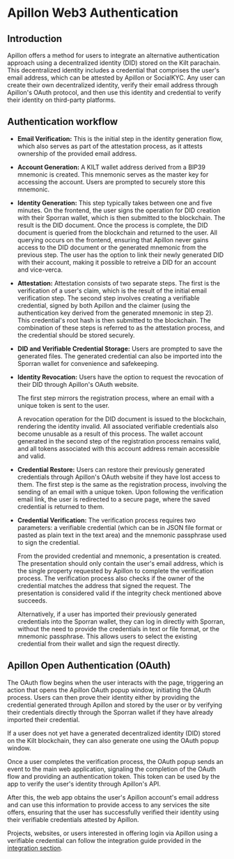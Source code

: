 # Apillon Web3 Authentication

## Introduction
Apillon offers a method for users to integrate an alternative authentication approach using a decentralized identity (DID) stored on the Kilt parachain. This decentralized identity includes a credential that comprises the user's email address, which can be attested by Apillon or SocialKYC. Any user can create their own decentralized identity, verify their email address through Apillon's OAuth protocol, and then use this identity and credential to verify their identity on third-party platforms.

## Authentication workflow

* **Email Verification:** This is the initial step in the identity generation flow, which also serves as part of the attestation process, as it attests ownership of the provided email address.

* **Account Generation:** A KILT wallet address derived from a BIP39 mnemonic is created. This mnemonic serves as the master key for accessing the account. Users are prompted to securely store this mnemonic.

* **Identity Generation:** This step typically takes between one and five minutes. On the frontend, the user signs the operation for DID creation with their Sporran wallet, which is then submitted to the blockchain. The result is the DID document. Once the process is complete, the DID document is queried from the blockchain and returned to the user. All querying occurs on the frontend, ensuring that Apillon never gains access to the DID document or the generated mnemonic from the previous step. The user has the option to link their newly generated DID with their account, making it possible to retreive a DID for an account and vice-verca.

* **Attestation:** Attestation consists of two separate steps. The first is the verification of a user's claim, which is the result of the initial email verification step. The second step involves creating a verifiable credential, signed by both Apillon and the claimer (using the authentication key derived from the generated mnemonic in step 2). This credential's root hash is then submitted to the blockchain. The combination of these steps is referred to as the attestation process, and the credential should be stored securely.

* **DID and Verifiable Credential Storage:** Users are prompted to save the generated files. The generated credential can also be imported into the Sporran wallet for convenience and safekeeping.

* **Identity Revocation:** Users have the option to request the revocation of their DID through Apillon's OAuth website.

  The first step mirrors the registration process, where an email with a unique token is sent to the user.

  A revocation operation for the DID document is issued to the blockchain, rendering the identity invalid. All associated verifiable credentials also become unusable as a result of this process. The wallet account generated in the second step of the registration process remains valid, and all tokens associated with this account address remain accessible and valid.

* **Credential Restore:** Users can restore their previously generated credentials through Apillon's OAuth website if they have lost access to them.
  The first step is the same as the registration process, involving the sending of an email with a unique token.
  Upon following the verification email link, the user is redirected to a secure page, where the saved credential is returned to them.

* **Credential Verification:** The verification process requires two parameters: a verifiable credential (which can be in JSON file format or pasted as plain text in the text area) and the mnemonic passphrase used to sign the credential.

  From the provided credential and mnemonic, a presentation is created. The presentation should only contain the user's email address, which is the single property requested by Apillon to complete the verification process. The verification process also checks if the owner of the credential matches the address that signed the request.
  The presentation is considered valid if the integrity check mentioned above succeeds.

  Alternatively, if a user has imported their previously generated credentials into the Sporran wallet, they can log in directly with Sporran, without the need to provide the credentials in text or file format, or the mnemonic passphrase. This allows users to select the existing credential from their wallet and sign the request directly.

## Apillon Open Authentication (OAuth)
The OAuth flow begins when the user interacts with the page, triggering an action that opens the Apillon OAuth popup window, initiating the OAuth process. Users can then prove their identity either by providing the credential generated through Apillon and stored by the user or by verifying their credentials directly through the Sporran wallet if they have already imported their credential.

If a user does not yet have a generated decentralized identity (DID) stored on the Kilt blockchain, they can also generate one using the OAuth popup window.

Once a user completes the verification process, the OAuth popup sends an event to the main web application, signaling the completion of the OAuth flow and providing an authentication token. This token can be used by the app to verify the user's identity through Apillon's API.

After this, the web app obtains the user's Apillon account's email address and can use this information to provide access to any services the site offers, ensuring that the user has successfully verified their identity using their verifiable credentials attested by Apillon.

Projects, websites, or users interested in offering login via Apillon using a verifiable credential can follow the integration guide provided in the [integration section](./5-apillon-oauth-integration.md).